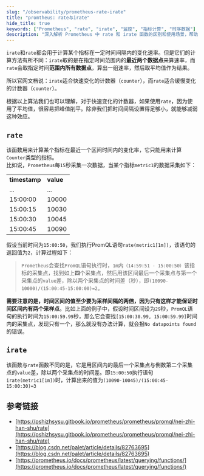 ```yaml
---
slug: "/observability/prometheus-rate-irate"
title: "promtheus: rate与irate"
hide_title: true
keywords: ["Prometheus", "rate", "irate", "监控", "指标计算", "时序数据"]
description: "深入解析 Prometheus 中 rate 和 irate 函数的区别和使用场景，帮助用户更好地理解和选择合适的指标计算方法"
---
```


`irate`和`rate`都会用于计算某个指标在一定时间间隔内的变化速率。但是它们的计算方法有所不同：`irate`取的是在指定时间范围内的**最近两个数据点**来算速率，而`rate`会取指定时间**范围内所有数据点**，算出一组速率，然后取平均值作为结果。

所以官网文档说：`irate`适合快速变化的计数器（`counter`），而`rate`适合缓慢变化的计数器（`counter`）。

根据以上算法我们也可以理解，对于快速变化的计数器，如果使用`rate`，因为使用了平均值，很容易把峰值削平。除非我们把时间间隔设置得足够小，就能够减弱这种效应。

## `rate`

该函数用来计算某个指标在最近一个区间时间内的变化率，它只能用来计算`Counter`类型的指标。  
比如说，`Prometheus`每`15`秒采集一次数据，当某个指标`metric1`的数据采集如下：

|     |     |
| --- | --- |
| **timestamp** | **value** |
| ... | ... |
| 15:00:00 | 10000 |
| 15:00:15 | 10030 |
| 15:00:30 | 10045 |
| 15:00:45 | 10090 |

  
假设当前时间为`15:00:50`，我们执行PromQL语句`rate(metric1[1m])`，该语句的返回值为`2`，计算过程如下：

> `Prometheus`会查找`PromQL`语句执行时，`1m`内`（14:59:51 - 15:00:50）`该指标的采集点，找到如上**四**个采集点，然后用该区间最后一个采集点与第一个采集点的`value`差，除以两个采集点的时间差（秒），即`(10090-10000)/(15:00:45-15:00:00)=2`。

  
**需要注意的是，时间区间的值至少要为采样间隔的两倍，因为只有这样才能保证时间区间内有两个采样点**。比如上面的例子中，假设时间区间设为`29`秒，`PromQL`语句的执行时间为`15:00:59.99`秒，那么它会查找`[15:00:30.99, 15:00:59.99]`时间内的采集点，发现只有一个，那么就没有办法计算，就会报`No datapoints found`的错误。

## `irate`

该函数与`rate`函数不同的是，它是用区间内的最后一个采集点与倒数第二个采集点的`value`差，除以两个采集点的时间差。即`15:00:50`执行语句`irate(metric1[1m])`时，计算出来的值为`(10090-10045)/(15:00:45-15:00:30)=3`

## 参考链接

*   [https://pshizhsysu.gitbook.io/prometheus/prometheus/promql/nei-zhi-han-shu/rate](https://pshizhsysu.gitbook.io/prometheus/prometheus/promql/nei-zhi-han-shu/rate)
*   [https://blog.csdn.net/palet/article/details/82763695](https://blog.csdn.net/palet/article/details/82763695)
*   [https://prometheus.io/docs/prometheus/latest/querying/functions/](https://prometheus.io/docs/prometheus/latest/querying/functions/)

  

  

  

